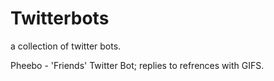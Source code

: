 # Twitterbots
a collection of twitter bots.


Pheebo - 'Friends' Twitter Bot; replies to refrences with GIFS.
